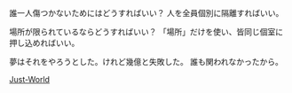 誰一人傷つかないためにはどうすればいい？
人を全員個別に隔離すればいい。

場所が限られているならどうすればいい？
「場所」だけを使い、皆同じ個室に押し込めればいい。

夢はそれをやろうとした。けれど幾億と失敗した。
誰も関われなかったから。

[Just-World](Bar/Novel/Just-World/Just-World.md)